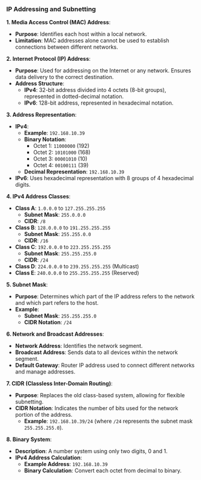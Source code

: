 ### IP Addressing and Subnetting

**1. Media Access Control (MAC) Address**:
- **Purpose**: Identifies each host within a local network.
- **Limitation**: MAC addresses alone cannot be used to establish connections between different networks.



**2. Internet Protocol (IP) Address**:
- **Purpose**: Used for addressing on the Internet or any network. Ensures data delivery to the correct destination.
- **Address Structure**:
    - **IPv4**: 32-bit address divided into 4 octets (8-bit groups), represented in dotted-decimal notation.
    - **IPv6**: 128-bit address, represented in hexadecimal notation.

**3. Address Representation**:
- **IPv4**:
    - **Example**: `192.168.10.39`
    - **Binary Notation**:
        - Octet 1: `11000000` (192)
        - Octet 2: `10101000` (168)
        - Octet 3: `00001010` (10)
        - Octet 4: `00100111` (39)
    - **Decimal Representation**: `192.168.10.39`
- **IPv6**: Uses hexadecimal representation with 8 groups of 4 hexadecimal digits.



**4. IPv4 Address Classes**:
- **Class A**: `1.0.0.0` to `127.255.255.255`
    - **Subnet Mask**: `255.0.0.0`
    - **CIDR**: `/8`
- **Class B**: `128.0.0.0` to `191.255.255.255`
    - **Subnet Mask**: `255.255.0.0`
    - **CIDR**: `/16`
- **Class C**: `192.0.0.0` to `223.255.255.255`
    - **Subnet Mask**: `255.255.255.0`
    - **CIDR**: `/24`
- **Class D**: `224.0.0.0` to `239.255.255.255` (Multicast)
- **Class E**: `240.0.0.0` to `255.255.255.255` (Reserved)



**5. Subnet Mask**:
- **Purpose**: Determines which part of the IP address refers to the network and which part refers to the host.
- **Example**:
    - **Subnet Mask**: `255.255.255.0`
    - **CIDR Notation**: `/24`



**6. Network and Broadcast Addresses**:
- **Network Address**: Identifies the network segment.
- **Broadcast Address**: Sends data to all devices within the network segment.
- **Default Gateway**: Router IP address used to connect different networks and manage addresses.



**7. CIDR (Classless Inter-Domain Routing)**:
- **Purpose**: Replaces the old class-based system, allowing for flexible subnetting.
- **CIDR Notation**: Indicates the number of bits used for the network portion of the address.
    - **Example**: `192.168.10.39/24` (where `/24` represents the subnet mask `255.255.255.0`).



**8. Binary System**:
- **Description**: A number system using only two digits, 0 and 1.
- **IPv4 Address Calculation**:
    - **Example Address**: `192.168.10.39`
    - **Binary Calculation**: Convert each octet from decimal to binary.